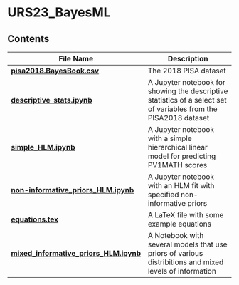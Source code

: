 # URS23_BayesML

## Contents
| File Name                                  | Description                  |
| ------------------------------------------ | ---------------------------- |
| **[pisa2018.BayesBook.csv]**               | The 2018 PISA dataset        |
| **[descriptive_stats.ipynb]**              | A Jupyter notebook for showing the descriptive statistics of a select set of variables from the PISA2018 dataset|
| **[simple_HLM.ipynb]**              | A Jupyter notebook with a simple hierarchical linear model for predicting PV1MATH scores|
| **[non-informative_priors_HLM.ipynb]**              | A Jupyter notebook with an HLM fit with specified non-informative priors|
| **[equations.tex]**              | A LaTeX file with some example equations|
| **[mixed_informative_priors_HLM.ipynb]**              | A Notebook with several models that use priors of various distribitions and mixed levels of information|


[pisa2018.BayesBook.csv]: https://github.com/mhuang233/URS23_BayesML/blob/main/pisa2018.BayesBook.csv
[descriptive_stats.ipynb]: https://github.com/mhuang233/URS23_BayesML/blob/main/descriptive_stats.ipynb
[simple_HLM.ipynb]: https://github.com/mhuang233/URS23_BayesML/blob/main/simple_HLM.ipynb
[non-informative_priors_HLM.ipynb]: https://github.com/mhuang233/URS23_BayesML/blob/main/non-informative_priors_HLM.ipynb
[equations.tex]: https://github.com/mhuang233/URS23_BayesML/blob/main/equations.tex
[mixed_informative_priors_HLM.ipynb]: https://github.com/mhuang233/URS23_BayesML/blob/main/mixed_informative_priors_HLM.ipynb
